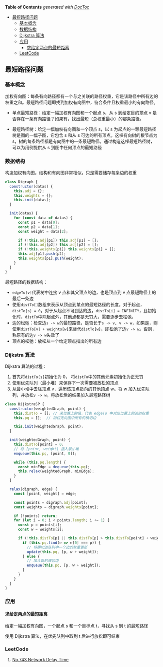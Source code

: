 <!-- START doctoc generated TOC please keep comment here to allow auto update -->
<!-- DON'T EDIT THIS SECTION, INSTEAD RE-RUN doctoc TO UPDATE -->
**Table of Contents**  *generated with [DocToc](https://github.com/thlorenz/doctoc)*

- [最短路径问题](#%E6%9C%80%E7%9F%AD%E8%B7%AF%E5%BE%84%E9%97%AE%E9%A2%98)
  - [基本概念](#%E5%9F%BA%E6%9C%AC%E6%A6%82%E5%BF%B5)
  - [数据结构](#%E6%95%B0%E6%8D%AE%E7%BB%93%E6%9E%84)
  - [Dijkstra 算法](#dijkstra-%E7%AE%97%E6%B3%95)
  - [应用](#%E5%BA%94%E7%94%A8)
    - [求给定两点的最短距离](#%E6%B1%82%E7%BB%99%E5%AE%9A%E4%B8%A4%E7%82%B9%E7%9A%84%E6%9C%80%E7%9F%AD%E8%B7%9D%E7%A6%BB)
  - [LeetCode](#leetcode)

<!-- END doctoc generated TOC please keep comment here to allow auto update -->

## 最短路径问题

### 基本概念

加权有向图：每条有向路径都有一个与之关联的路径权重，它是该路径中所有边的权重之和。最短路径问题即找到加权有向图中，符合条件且权重最小的有向路径。

- 单点最短路径：给定一幅加权有向图和一个起点 s，从 s 到给定目的顶点 v 是否存在一条有向路径？如果有，找出最短（总权重最小）的那条路径。

- 最短路径树：给定一幅加权有向图和一个顶点 s，以 s 为起点的一颗最短路径树是图的一幅子图，它包含 s 和从 s 可达的所有顶点。这棵有向树的根节点为 s，树的每条路径都是有向图中的一条最短路径。通过构造这棵最短路径树，可以为用例提供从 s 到图中任何顶点的最短路径

### 数据结构

构造加权有向图，结构和有向图非常相似，只是需要储存每条边的权重

```javascript
class Digraph {
  constructor(datas) {
    this.adj = {};
    this.weights = {};
    this.init(datas);
  }

  init(datas) {
    for (const data of datas) {
      const p1 = data[0];
      const p2 = data[1];
      const weight = data[2];

      if (!this.adj[p1]) this.adj[p1] = [];
      if (!this.adj[p2]) this.adj[p2] = [];
      if (!this.weights[p1]) this.weights[p1] = [];
      this.adj[p1].push(p2);
      this.weights[p1].push(weight);
    }
  }
}
```

最短路径的数据结构：

- `edgeTo[v]`代表树中连接 v 点和其父顶点的边，也是顶点到 v 点最短路径上的最后一条边
- 使用`distTo[]`数组来表示从顶点到某点的最短路径的长度。对于起点，`distTo[s] = 0`，对于从起点不可到达的边，`distTo[i] = INFINITY`，且初始化时，`distTo`中除起点外，其他点都是无穷大，需要逐步去松弛。
- 边的松弛：检查边`s -> w`的最短路径，是否长于`s -> v, v -> w`，如果是，则使用`distTo[v] + weights[w]`来替代`distTo[w]`，即松弛了边`v -> w`。否则，称原有的边`v -> w`失效了
- 顶点的松弛：放松从一个给定顶点指出的所有边

### Dijkstra 算法

Dijkstra 算法的过程：

1. 首先将`distTo[s]`初始化为 0， 将`distTo`中的其他元素初始化为正无穷
2. 使用优先队列（最小堆）来保存下一次需要被放松的顶点
3. 从最小堆中去除顶点 v，遍历该顶点指向的其他顶点 w。将 w 加入优先队列，并放松`v -> w`。将放松后的结果加入最短路径树

```javascript
class DijkstraSP {
  constructor(weightedGraph, point) {
    this.distTo = []; // 某位置上的值，代表 edgeTo 中对应位置上的边的权重
    this.pq = [];  // 加权无向图中所有的横切边

    this.init(weightedGraph, point);
  }

  init(weightedGraph, point) {
    this.distTo[point] = 0;
    // 将 [point, weight] 插入最小堆
    enqueue(this.pq, [point, 0]);

    while (this.pq.length) {
      const minEdge = dequeue(this.pq);
      this.relax(weightedGraph, minEdge);
    }
  }

  relax(digraph, edge) {
    const [point, weight] = edge;

    const points = digraph.adj[point];
    const weights = digraph.weights[point];

    if (!points) return;
    for (let i = 0; i < points.length; i += 1) {
      const p = points[i];
      const w = weights[i];

      if (!this.distTo[p] || this.distTo[p] > this.distTo[point] + weight) {
        if (this.pq.find(e => e[0] === p)) {
          // 将横切边队列中一个边的权重更新
          update(this.pq, [p, w + weight]);
        } else {
          // 加入新的横切边
          enqueue(this.pq, [p, w + weight]);
        }
      }
    }
  }
}
```

### 应用

#### 求给定两点的最短距离

给定一幅加权有向图，一个起点 s 和一个目标点 t，寻找从 s 到 t 的最短路径

使用 Dijkstra 算法，在优先队列中取到 t 后进行放松即可结束

### LeetCode

1. [No.743 Network Delay Time](../leetcode/JavaScript/No743.network-delay-time.js)
